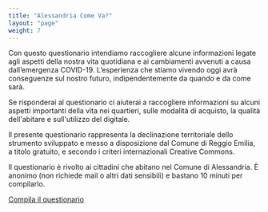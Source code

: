 ```yaml
---
title: "Alessandria Come Va?"
layout: "page"
weight: 7
---
```


Con questo questionario intendiamo raccogliere alcune informazioni legate agli aspetti della nostra vita quotidiana e ai cambiamenti avvenuti a causa dall’emergenza COVID-19.
L’esperienza che stiamo vivendo oggi avrà conseguenze sul nostro futuro, indipendentemente da quando e da come sarà.

Se risponderai al questionario ci aiuterai a raccogliere informazioni su alcuni aspetti importanti della vita nei quartieri, sulle modalità di acquisto, la qualità dell'abitare e sull'utilizzo del digitale.

Il presente questionario rappresenta la declinazione territoriale dello strumento sviluppato e messo a disposizione dal Comune di Reggio Emilia, a titolo gratuito, e secondo i criteri internazionali Creative Commons.

Il questionario è rivolto ai cittadini che abitano nel Comune di Alessandria.
È anonimo (non richiede mail o altri dati sensibili) e bastano 10 minuti per compilarlo.


[Compila il questionario](https://docs.google.com/forms/d/e/1FAIpQLScrNO41UYudpOqTQLg9S386SS-tzCiOaugCDdbHBtiW45-laQ/viewform")
